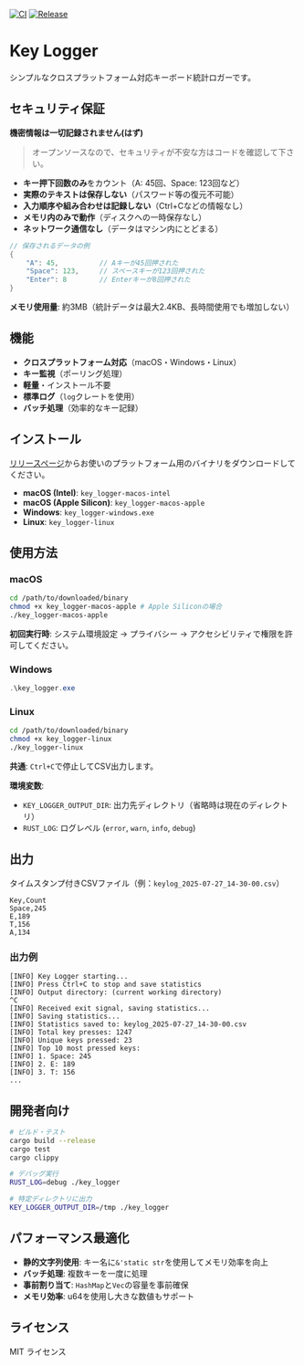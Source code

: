 [![CI](https://github.com/okawak/key_logger/actions/workflows/ci.yml/badge.svg)](https://github.com/okawak/key_logger/actions/workflows/ci.yml) [![Release](https://github.com/okawak/key_logger/actions/workflows/release.yml/badge.svg)](https://github.com/okawak/key_logger/actions/workflows/release.yml)

# Key Logger

シンプルなクロスプラットフォーム対応キーボード統計ロガーです。

## セキュリティ保証

**機密情報は一切記録されません(はず)**

> オープンソースなので、セキュリティが不安な方はコードを確認して下さい。

- **キー押下回数のみ**をカウント（A: 45回、Space: 123回など）
- **実際のテキストは保存しない**（パスワード等の復元不可能）
- **入力順序や組み合わせは記録しない**（Ctrl+Cなどの情報なし）
- **メモリ内のみで動作**（ディスクへの一時保存なし）
- **ネットワーク通信なし**（データはマシン内にとどまる）

```rust
// 保存されるデータの例
{
    "A": 45,          // Aキーが45回押された
    "Space": 123,     // スペースキーが123回押された
    "Enter": 8        // Enterキーが8回押された
}
```

**メモリ使用量**: 約3MB（統計データは最大2.4KB、長時間使用でも増加しない）

## 機能

- **クロスプラットフォーム対応**（macOS・Windows・Linux）
- **キー監視**（ポーリング処理）
- **軽量**・インストール不要
- **標準ログ**（`log`クレートを使用）
- **バッチ処理**（効率的なキー記録）

## インストール

[リリースページ](https://github.com/okawak/key_logger/releases)からお使いのプラットフォーム用のバイナリをダウンロードしてください。

- **macOS (Intel)**: `key_logger-macos-intel`
- **macOS (Apple Silicon)**: `key_logger-macos-apple`
- **Windows**: `key_logger-windows.exe`
- **Linux**: `key_logger-linux`

## 使用方法

### macOS
```bash
cd /path/to/downloaded/binary
chmod +x key_logger-macos-apple # Apple Siliconの場合
./key_logger-macos-apple
```
**初回実行時**: システム環境設定 → プライバシー → アクセシビリティで権限を許可してください。

### Windows
```powershell
.\key_logger.exe
```

### Linux
```bash
cd /path/to/downloaded/binary
chmod +x key_logger-linux
./key_logger-linux
```

**共通**: `Ctrl+C`で停止してCSV出力します。

**環境変数**:
- `KEY_LOGGER_OUTPUT_DIR`: 出力先ディレクトリ（省略時は現在のディレクトリ）
- `RUST_LOG`: ログレベル (`error`, `warn`, `info`, `debug`)

## 出力

タイムスタンプ付きCSVファイル（例：`keylog_2025-07-27_14-30-00.csv`）

```csv
Key,Count
Space,245
E,189
T,156
A,134
```

### 出力例

```
[INFO] Key Logger starting...
[INFO] Press Ctrl+C to stop and save statistics
[INFO] Output directory: (current working directory)
^C
[INFO] Received exit signal, saving statistics...
[INFO] Saving statistics...
[INFO] Statistics saved to: keylog_2025-07-27_14-30-00.csv
[INFO] Total key presses: 1247
[INFO] Unique keys pressed: 23
[INFO] Top 10 most pressed keys:
[INFO] 1. Space: 245
[INFO] 2. E: 189
[INFO] 3. T: 156
...
```

## 開発者向け

```bash
# ビルド・テスト
cargo build --release
cargo test
cargo clippy

# デバッグ実行
RUST_LOG=debug ./key_logger

# 特定ディレクトリに出力
KEY_LOGGER_OUTPUT_DIR=/tmp ./key_logger
```

## パフォーマンス最適化

- **静的文字列使用**: キー名に`&'static str`を使用してメモリ効率を向上
- **バッチ処理**: 複数キーを一度に処理
- **事前割り当て**: `HashMap`と`Vec`の容量を事前確保
- **メモリ効率**: u64を使用し大きな数値もサポート

## ライセンス

MIT ライセンス
